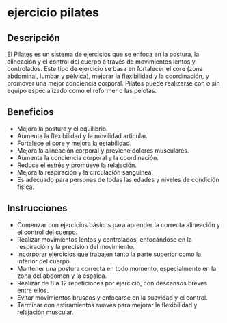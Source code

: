 # ejercicio pilates

## Descripción
El Pilates es un sistema de ejercicios que se enfoca en la postura, la alineación y el control del cuerpo a través de movimientos lentos y controlados. Este tipo de ejercicio se basa en fortalecer el core (zona abdominal, lumbar y pélvica), mejorar la flexibilidad y la coordinación, y promover una mejor conciencia corporal. Pilates puede realizarse con o sin equipo especializado como el reformer o las pelotas.

## Beneficios
- Mejora la postura y el equilibrio.
- Aumenta la flexibilidad y la movilidad articular.
- Fortalece el core y mejora la estabilidad.
- Mejora la alineación corporal y previene dolores musculares.
- Aumenta la conciencia corporal y la coordinación.
- Reduce el estrés y promueve la relajación.
- Mejora la respiración y la circulación sanguínea.
- Es adecuado para personas de todas las edades y niveles de condición física.

## Instrucciones
- Comenzar con ejercicios básicos para aprender la correcta alineación y el control del cuerpo.
- Realizar movimientos lentos y controlados, enfocándose en la respiración y la precisión del movimiento.
- Incorporar ejercicios que trabajen tanto la parte superior como la inferior del cuerpo.
- Mantener una postura correcta en todo momento, especialmente en la zona del abdomen y la espalda.
- Realizar de 8 a 12 repeticiones por ejercicio, con descansos breves entre ellos.
- Evitar movimientos bruscos y enfocarse en la suavidad y el control.
- Terminar con estiramientos suaves para mejorar la flexibilidad y relajación muscular.

